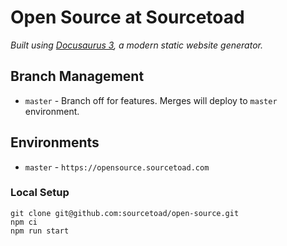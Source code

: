 # Open Source at Sourcetoad
_Built using [Docusaurus 3](https://docusaurus.io/), a modern static website generator._

## Branch Management
* `master` - Branch off for features. Merges will deploy to `master` environment.

## Environments
* `master` - `https://opensource.sourcetoad.com`

### Local Setup

```
git clone git@github.com:sourcetoad/open-source.git
npm ci
npm run start
```
